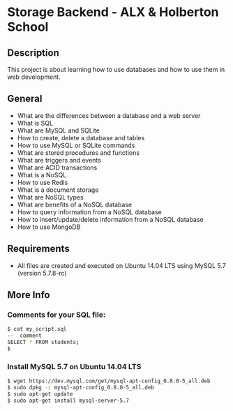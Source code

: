 # Storage Backend - ALX & Holberton School

## Description

This project is about learning how to use databases and how to use them in web development.

## General

- What are the differences between a database and a web server
- What is SQL
- What are MySQL and SQLite
- How to create, delete a database and tables
- How to use MySQL or SQLite commands
- What are stored procedures and functions
- What are triggers and events
- What are ACID transactions
- What is a NoSQL
- How to use Redis
- What is a document storage
- What are NoSQL types
- What are benefits of a NoSQL database
- How to query information from a NoSQL database
- How to insert/update/delete information from a NoSQL database
- How to use MongoDB

## Requirements

- All files are created and executed on Ubuntu 14.04 LTS using MySQL 5.7 (version 5.7.8-rc)

## More Info

### Comments for your SQL file:

```sh
$ cat my_script.sql
--  comment
SELECT * FROM students;
$
```

### Install MySQL 5.7 on Ubuntu 14.04 LTS

```sh
$ wget https://dev.mysql.com/get/mysql-apt-config_0.8.0-5_all.deb
$ sudo dpkg -i mysql-apt-config_0.8.0-5_all.deb
$ sudo apt-get update
$ sudo apt-get install mysql-server-5.7
```
